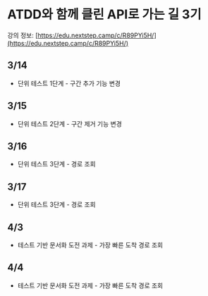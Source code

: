 # ATDD와 함께 클린 API로 가는 길 3기

강의 정보: [https://edu.nextstep.camp/c/R89PYi5H/](https://edu.nextstep.camp/c/R89PYi5H/)

## 3/14

- 단위 테스트 1단계 - 구간 추가 기능 변경

## 3/15

- 단위 테스트 2단계 - 구간 제거 기능 변경

## 3/16

- 단위 테스트 3단계 - 경로 조회

## 3/17

- 단위 테스트 3단계 - 경로 조회

## 4/3

- 테스트 기반 문서화 도전 과제 - 가장 빠른 도착 경로 조회

## 4/4

- 테스트 기반 문서화 도전 과제 - 가장 빠른 도착 경로 조회
